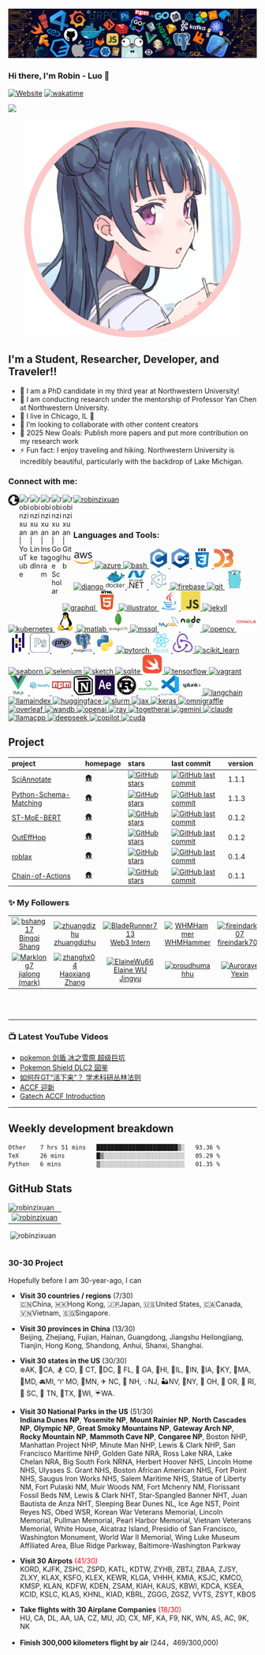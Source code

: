 
<p align="center"><img src="assert/header_.png" /></p>

### Hi there, I'm Robin - Luo 👋 

[![Website](https://img.shields.io/website?label=robinzixuan.com&style=for-the-badge&url=https%3A%2F%2Fcodestackr.com)](https://hluo76.github.io/robin.github.io/)
[![wakatime](https://wakatime.com/badge/user/5d89be5e-117e-4882-805a-5aedd1abcb86/project/0617f7fd-c528-4ef5-bd2e-56df133b971c.svg)](https://wakatime.com/badge/user/5d89be5e-117e-4882-805a-5aedd1abcb86/project/0617f7fd-c528-4ef5-bd2e-56df133b971c)

<img src="https://count.getloli.com/get/@:robinzixuan?theme=moebooru" />




<p align="center"><img src="assert/oqaazcctup1.jpeg" alt="robinzixuan" /></p>



## I'm a Student, Researcher, Developer, and Traveler!!

- 🔭 I am a PhD candidate in my third year at Northwestern University!
- 🤖 I am conducting research under the mentorship of Professor Yan Chen at Northwestern University.
- 🌱 I live in Chicago, IL 🤣
- 👯 I’m looking to collaborate with other content creators
- 🥅 2025 New Goals: Publish more papers and put more contribution on my research work
- ⚡ Fun fact: I enjoy traveling and hiking. Northwestern University is incredibly beautiful, particularly with the backdrop of Lake Michigan.




### Connect with me:

[<img align="left" alt="robinzixuan.com" width="22px" src="https://raw.githubusercontent.com/iconic/open-iconic/master/svg/globe.svg" />][website]
[<img align="left" alt="robinzixuan | YouTube" width="22px" src="https://cdn.jsdelivr.net/npm/simple-icons@v3/icons/youtube.svg" />][youtube]


[<img align="left" alt="robinzixuan | LinkedIn" width="22px" src="https://cdn.jsdelivr.net/npm/simple-icons@v3/icons/linkedin.svg" />][linkedin]
[<img align="left" alt="robinzixuan | Instagram" width="22px" src="https://cdn.jsdelivr.net/npm/simple-icons@v3/icons/instagram.svg" />][instagram]
[<img align="left" alt="robinzixuan | Google Scholar" width="22px" src="https://cdn.jsdelivr.net/npm/simple-icons@v3/icons/googlescholar.svg" />][googlescholar]


[<img align="left" alt="robinzixuan | Github" width="22px" src="https://cdn.jsdelivr.net/npm/simple-icons@v3/icons/github.svg" />][webdevplaylist]
<a href="https://twitter.com/robinzixuan" target="blank"><img align="center" src="https://raw.githubusercontent.com/rahuldkjain/github-profile-readme-generator/master/src/images/icons/Social/twitter.svg" alt="robinzixuan" height="30" width="40" /></a>

<br />

### Languages and Tools:
<p align="left"> <a href="https://aws.amazon.com" target="_blank" rel="noreferrer"> <img src="https://raw.githubusercontent.com/devicons/devicon/master/icons/amazonwebservices/amazonwebservices-original-wordmark.svg" alt="aws" width="40" height="40"/> </a> <a href="https://azure.microsoft.com/en-in/" target="_blank" rel="noreferrer"> <img src="https://www.vectorlogo.zone/logos/microsoft_azure/microsoft_azure-icon.svg" alt="azure" width="40" height="40"/> </a> <a href="https://www.gnu.org/software/bash/" target="_blank" rel="noreferrer"> <img src="https://www.vectorlogo.zone/logos/gnu_bash/gnu_bash-icon.svg" alt="bash" width="40" height="40"/> </a> <a href="https://www.cprogramming.com/" target="_blank" rel="noreferrer"> <img src="https://raw.githubusercontent.com/devicons/devicon/master/icons/c/c-original.svg" alt="c" width="40" height="40"/> </a> <a href="https://www.w3schools.com/cpp/" target="_blank" rel="noreferrer"> <img src="https://raw.githubusercontent.com/devicons/devicon/master/icons/cplusplus/cplusplus-original.svg" alt="cplusplus" width="40" height="40"/> </a> <a href="https://www.w3schools.com/css/" target="_blank" rel="noreferrer"> <img src="https://raw.githubusercontent.com/devicons/devicon/master/icons/css3/css3-original-wordmark.svg" alt="css3" width="40" height="40"/> </a> <a href="https://d3js.org/" target="_blank" rel="noreferrer"> <img src="https://raw.githubusercontent.com/devicons/devicon/master/icons/d3js/d3js-original.svg" alt="d3js" width="40" height="40"/> </a> <a href="https://www.djangoproject.com/" target="_blank" rel="noreferrer"> <img src="https://cdn.worldvectorlogo.com/logos/django.svg" alt="django" width="40" height="40"/> </a> <a href="https://www.docker.com/" target="_blank" rel="noreferrer"> <img src="https://raw.githubusercontent.com/devicons/devicon/master/icons/docker/docker-original-wordmark.svg" alt="docker" width="40" height="40"/> </a> <a href="https://dotnet.microsoft.com/" target="_blank" rel="noreferrer"> <img src="https://raw.githubusercontent.com/devicons/devicon/master/icons/dot-net/dot-net-original-wordmark.svg" alt="dotnet" width="40" height="40"/> </a> <a href="https://www.electronjs.org" target="_blank" rel="noreferrer"> <img src="https://raw.githubusercontent.com/devicons/devicon/master/icons/electron/electron-original.svg" alt="electron" width="40" height="40"/> </a> <a href="https://firebase.google.com/" target="_blank" rel="noreferrer"> <img src="https://www.vectorlogo.zone/logos/firebase/firebase-icon.svg" alt="firebase" width="40" height="40"/> </a> <a href="https://git-scm.com/" target="_blank" rel="noreferrer"> <img src="https://www.vectorlogo.zone/logos/git-scm/git-scm-icon.svg" alt="git" width="40" height="40"/> </a> <a href="https://golang.org" target="_blank" rel="noreferrer"> <img src="https://raw.githubusercontent.com/devicons/devicon/master/icons/go/go-original.svg" alt="go" width="40" height="40"/> </a> <a href="https://graphql.org" target="_blank" rel="noreferrer"> <img src="https://www.vectorlogo.zone/logos/graphql/graphql-icon.svg" alt="graphql" width="40" height="40"/> </a> <a href="https://www.w3.org/html/" target="_blank" rel="noreferrer"> <img src="https://raw.githubusercontent.com/devicons/devicon/master/icons/html5/html5-original-wordmark.svg" alt="html5" width="40" height="40"/> </a> <a href="https://www.adobe.com/in/products/illustrator.html" target="_blank" rel="noreferrer"> <img src="https://www.vectorlogo.zone/logos/adobe_illustrator/adobe_illustrator-icon.svg" alt="illustrator" width="40" height="40"/> </a> <a href="https://www.java.com" target="_blank" rel="noreferrer"> <img src="https://raw.githubusercontent.com/devicons/devicon/master/icons/java/java-original.svg" alt="java" width="40" height="40"/> </a> <a href="https://developer.mozilla.org/en-US/docs/Web/JavaScript" target="_blank" rel="noreferrer"> <img src="https://raw.githubusercontent.com/devicons/devicon/master/icons/javascript/javascript-original.svg" alt="javascript" width="40" height="40"/> </a> <a href="https://jekyllrb.com/" target="_blank" rel="noreferrer"> <img src="https://www.vectorlogo.zone/logos/jekyllrb/jekyllrb-icon.svg" alt="jekyll" width="40" height="40"/> </a> <a href="https://kubernetes.io" target="_blank" rel="noreferrer"> <img src="https://www.vectorlogo.zone/logos/kubernetes/kubernetes-icon.svg" alt="kubernetes" width="40" height="40"/> </a> <a href="https://www.linux.org/" target="_blank" rel="noreferrer"> <img src="https://raw.githubusercontent.com/devicons/devicon/master/icons/linux/linux-original.svg" alt="linux" width="40" height="40"/> </a> <a href="https://www.mathworks.com/" target="_blank" rel="noreferrer"> <img src="https://upload.wikimedia.org/wikipedia/commons/2/21/Matlab_Logo.png" alt="matlab" width="40" height="40"/> </a> <a href="https://www.mongodb.com/" target="_blank" rel="noreferrer"> <img src="https://raw.githubusercontent.com/devicons/devicon/master/icons/mongodb/mongodb-original-wordmark.svg" alt="mongodb" width="40" height="40"/> </a> <a href="https://www.microsoft.com/en-us/sql-server" target="_blank" rel="noreferrer"> <img src="https://www.svgrepo.com/show/303229/microsoft-sql-server-logo.svg" alt="mssql" width="40" height="40"/> </a> <a href="https://www.mysql.com/" target="_blank" rel="noreferrer"> <img src="https://raw.githubusercontent.com/devicons/devicon/master/icons/mysql/mysql-original-wordmark.svg" alt="mysql" width="40" height="40"/> </a> <a href="https://nodejs.org" target="_blank" rel="noreferrer"> <img src="https://raw.githubusercontent.com/devicons/devicon/master/icons/nodejs/nodejs-original-wordmark.svg" alt="nodejs" width="40" height="40"/> </a> <a href="https://opencv.org/" target="_blank" rel="noreferrer"> <img src="https://www.vectorlogo.zone/logos/opencv/opencv-icon.svg" alt="opencv" width="40" height="40"/> </a> <a href="https://www.oracle.com/" target="_blank" rel="noreferrer"> <img src="https://raw.githubusercontent.com/devicons/devicon/master/icons/oracle/oracle-original.svg" alt="oracle" width="40" height="40"/> </a> <a href="https://pandas.pydata.org/" target="_blank" rel="noreferrer"> <img src="https://raw.githubusercontent.com/devicons/devicon/2ae2a900d2f041da66e950e4d48052658d850630/icons/pandas/pandas-original.svg" alt="pandas" width="40" height="40"/> </a> <a href="https://www.photoshop.com/en" target="_blank" rel="noreferrer"> <img src="https://raw.githubusercontent.com/devicons/devicon/master/icons/photoshop/photoshop-line.svg" alt="photoshop" width="40" height="40"/> </a> <a href="https://www.php.net" target="_blank" rel="noreferrer"> <img src="https://raw.githubusercontent.com/devicons/devicon/master/icons/php/php-original.svg" alt="php" width="40" height="40"/> </a> <a href="https://www.postgresql.org" target="_blank" rel="noreferrer"> <img src="https://raw.githubusercontent.com/devicons/devicon/master/icons/postgresql/postgresql-original-wordmark.svg" alt="postgresql" width="40" height="40"/> </a> <a href="https://www.python.org" target="_blank" rel="noreferrer"> <img src="https://raw.githubusercontent.com/devicons/devicon/master/icons/python/python-original.svg" alt="python" width="40" height="40"/> </a> <a href="https://pytorch.org/" target="_blank" rel="noreferrer"> <img src="https://www.vectorlogo.zone/logos/pytorch/pytorch-icon.svg" alt="pytorch" width="40" height="40"/> </a> <a href="https://reactjs.org/" target="_blank" rel="noreferrer"> <img src="https://raw.githubusercontent.com/devicons/devicon/master/icons/react/react-original-wordmark.svg" alt="react" width="40" height="40"/> </a>  <a href="https://redux.js.org" target="_blank" rel="noreferrer"> <img src="https://raw.githubusercontent.com/devicons/devicon/master/icons/redux/redux-original.svg" alt="redux" width="40" height="40"/> </a>  <a href="https://scikit-learn.org/" target="_blank" rel="noreferrer"> <img src="https://upload.wikimedia.org/wikipedia/commons/0/05/Scikit_learn_logo_small.svg" alt="scikit_learn" width="40" height="40"/> </a> <a href="https://seaborn.pydata.org/" target="_blank" rel="noreferrer"> <img src="https://seaborn.pydata.org/_images/logo-mark-lightbg.svg" alt="seaborn" width="40" height="40"/> </a> <a href="https://www.selenium.dev" target="_blank" rel="noreferrer"> <img src="https://raw.githubusercontent.com/detain/svg-logos/780f25886640cef088af994181646db2f6b1a3f8/svg/selenium-logo.svg" alt="selenium" width="40" height="40"/> </a> <a href="https://www.sketch.com/" target="_blank" rel="noreferrer"> <img src="https://www.vectorlogo.zone/logos/sketchapp/sketchapp-icon.svg" alt="sketch" width="40" height="40"/> </a> <a href="https://www.sqlite.org/" target="_blank" rel="noreferrer"> <img src="https://www.vectorlogo.zone/logos/sqlite/sqlite-icon.svg" alt="sqlite" width="40" height="40"/> </a> <a href="https://developer.apple.com/swift/" target="_blank" rel="noreferrer"> <img src="https://raw.githubusercontent.com/devicons/devicon/master/icons/swift/swift-original.svg" alt="swift" width="40" height="40"/> </a> <a href="https://www.tensorflow.org" target="_blank" rel="noreferrer"> <img src="https://www.vectorlogo.zone/logos/tensorflow/tensorflow-icon.svg" alt="tensorflow" width="40" height="40"/> </a> <a href="https://www.vagrantup.com/" target="_blank" rel="noreferrer"> <img src="https://www.vectorlogo.zone/logos/vagrantup/vagrantup-icon.svg" alt="vagrant" width="40" height="40"/> </a> <a href="https://vuejs.org/" target="_blank" rel="noreferrer"> <img src="https://raw.githubusercontent.com/devicons/devicon/master/icons/vuejs/vuejs-original-wordmark.svg" alt="vuejs" width="40" height="40"/> </a> <a href="https://vuepress.vuejs.org/" target="_blank" rel="noreferrer"> </a>  
<a href="https://numpy.org/" target="_blank" rel="noreferrer"> <img src="https://github.com/devicons/devicon/blob/master/icons/numpy/numpy-plain-wordmark.svg" alt="numpy" width="40" height="40"/> </a> <a href="https://www.npmjs.com/" target="_blank" rel="noreferrer"> <img src="https://github.com/devicons/devicon/blob/master/icons/npm/npm-original-wordmark.svg" alt="npm" width="40" height="40"/> </a> <a href="https://www.notion.so/" target="_blank" rel="noreferrer"> <img src="https://github.com/devicons/devicon/blob/master/icons/notion/notion-plain.svg" alt="notion" width="40" height="40"/> </a><a href="https://www.adobe.com/products/aftereffects.html" target="_blank" rel="noreferrer"> <img src="https://github.com/devicons/devicon/blob/master/icons/aftereffects/aftereffects-plain.svg" alt="ae" width="40" height="40"/> </a><a href="https://www.rust-lang.org/" target="_blank" rel="noreferrer"> <img src="https://github.com/devicons/devicon/blob/master/icons/rust/rust-original.svg" alt="rust" width="40" height="40"/> </a><a href="https://www.anaconda.com/" target="_blank" rel="noreferrer"> <img src="https://github.com/devicons/devicon/blob/master/icons/anaconda/anaconda-original-wordmark.svg" alt="conda" width="40" height="40"/> </a><a href="https://code.visualstudio.com/" target="_blank" rel="noreferrer"> <img src="https://github.com/devicons/devicon/blob/master/icons/vscode/vscode-original-wordmark.svg" alt="vscode" width="40" height="40"/> </a><a href="https://www.splunk.com/" target="_blank" rel="noreferrer"> <img src="https://github.com/devicons/devicon/blob/master/icons/splunk/splunk-original-wordmark.svg" alt="splunk" width="40" height="40"/> </a><a href="https://www.langchain.com/" target="_blank" rel="noreferrer"> <img src="https://assets.streamlinehq.com/image/private/w_300,h_300,ar_1/f_auto/v1/icons/logos/langchain-ipuhh4qo1jz5ssl4x0g2a.png/langchain-dp1uxj2zn3752pntqnpfu2.png?_a=DATAdtRiZAA0" alt="langchain" width="40" height="40"/> </a><a href="https://www.llamaindex.ai/" target="_blank" rel="noreferrer"> <img src="https://encrypted-tbn0.gstatic.com/images?q=tbn:ANd9GcStMP8S3VbNCqOQd7QQQcbvC_FLa1HlftCiJw&s" alt="llamaindex" width="40" height="40"/> </a><a href="https://huggingface.co/" target="_blank" rel="noreferrer"> <img src="https://huggingface.co/datasets/huggingface/brand-assets/resolve/main/hf-logo.png" alt="huggingface" width="40" height="40"/> </a><a href="https://slurm.schedmd.com/documentation.html" target="_blank" rel="noreferrer"> <img src="https://encrypted-tbn0.gstatic.com/images?q=tbn:ANd9GcQsrtIhdxBaxnRfrCRiMDpfH3SoSeE05jZKhw&s" alt="slurm" width="40" height="40"/> </a><a href="https://docs.jax.dev/en/latest/quickstart.html" target="_blank" rel="noreferrer"> <img src="https://encrypted-tbn0.gstatic.com/images?q=tbn:ANd9GcR6WUup2ibLUhnQMybPXlT0VCjyt4lV8-MmPA&s" alt="jax" width="40" height="40"/> </a><a href="https://keras.io/" target="_blank" rel="noreferrer"> <img src="https://upload.wikimedia.org/wikipedia/commons/thumb/a/ae/Keras_logo.svg/1200px-Keras_logo.svg.png" alt="keras" width="40" height="40"/> </a><a href="https://www.omnigroup.com/omnigraffle" target="_blank" rel="noreferrer"> <img src="https://cdn.jim-nielsen.com/macos/512/omnigraffle-7-2022-10-17.png?rf=1024" alt="omnigraffle" width="40" height="40"/> </a><a href="https://www.overleaf.com/" target="_blank" rel="noreferrer"> <img src="https://encrypted-tbn0.gstatic.com/images?q=tbn:ANd9GcSPFhgJOF_8d_BLyF7ETwnsUBN8lnFhEWRidg&s" alt="overleaf" width="40" height="40"/> </a><a href="https://wandb.ai/site" target="_blank" rel="noreferrer"> <img src="https://encrypted-tbn0.gstatic.com/images?q=tbn:ANd9GcQ3ydC2vwRLIMf4wGyzmiNqjjIgeFwm5SggbA&s" alt="wandb" width="40" height="40"/> </a><a href="https://openai.com/" target="_blank" rel="noreferrer"> <img src="https://encrypted-tbn0.gstatic.com/images?q=tbn:ANd9GcQd5oKbQ-jCGyOVbS5oz88SM571sKiZ80hEDA&s" alt="openai" width="40" height="40"/> </a><a href="https://www.ray.io/" target="_blank" rel="noreferrer"> <img src="https://avatars.githubusercontent.com/u/22125274?s=280&v=4" alt="ray" width="40" height="40"/> </a><a href="https://www.together.ai/" target="_blank" rel="noreferrer"> <img src="https://encrypted-tbn0.gstatic.com/images?q=tbn:ANd9GcQUSBK7uwdogjRvR-tHQEQDLkRo_inEUko2NQ&s" alt="togetherai" width="40" height="40"/> </a><a href="https://gemini.google.com/app" target="_blank" rel="noreferrer"> <img src="https://camo.githubusercontent.com/77ba4ba362fc39151379e4e7691125c8bb130eb2ade811ce9f76d4d5236c6847/68747470733a2f2f75706c6f61642e77696b696d656469612e6f72672f77696b6970656469612f636f6d6d6f6e732f7468756d622f662f66302f476f6f676c655f426172645f6c6f676f2e7376672f3132303070782d476f6f676c655f426172645f6c6f676f2e7376672e706e67" alt="gemini" width="40" height="40"/> </a><a href="https://claude.ai/" target="_blank" rel="noreferrer"> <img src="https://play-lh.googleusercontent.com/4S1nfdKsH_1tJodkHrBHimqlCTE6qx6z22zpMyPaMc_Rlr1EdSFDI1I6UEVMnokG5zI=w240-h480-rw" alt="claude" width="40" height="40"/> </a><a href="https://github.com/ggml-org/llama.cpp" target="_blank" rel="noreferrer"> <img src="https://user-images.githubusercontent.com/90992099/225522866-80486e7e-bb16-42c1-b403-9d919189ae19.png" alt="llamacpp" width="40" height="40"/> </a><a href="https://www.deepseek.com/" target="_blank" rel="noreferrer"> <img src="https://encrypted-tbn0.gstatic.com/images?q=tbn:ANd9GcTqKHD28rGat3WVaqRkRDgIL-SHgOTHB6MrNg&s" alt="deepseek" width="40" height="40"/> </a><a href="https://github.com/features/copilot" target="_blank" rel="noreferrer"> <img src="https://encrypted-tbn0.gstatic.com/images?q=tbn:ANd9GcRhJedbIq_sak5t6NzY9sVyvYUDV8haKtqd3g&s" alt="copilot" width="40" height="40"/> </a><a href="https://developer.nvidia.com/cuda-toolkit" target="_blank" rel="noreferrer"> <img src="https://miro.medium.com/v2/resize:fit:394/1*Z_vXwV0SPudOAdlZnoAkWA.png" alt="cuda" width="40" height="40"/> </a></p>


## Project
project | homepage | stars | last commit | version 
:--- | --- | :--- | :--- |  :--- 
[SciAnnotate](https://github.com/dreamyang-liu/SciAnnotate) | [🛖](https://github.com/dreamyang-liu/SciAnnotate) | [![GitHub stars](https://img.shields.io/github/stars/dreamyang-liu/SciAnnotate?style=flat)](https://github.com/dreamyang-liu/SciAnnotate/stargazers) | [![GitHub last commit](https://img.shields.io/github/last-commit/dreamyang-liu/SciAnnotate?style=flat&label=last)](https://github.com/dreamyang-liu/SciAnnotate/commits) | 1.1.1|
[Python-Schema-Matching](https://github.com/fireindark707/Python-Schema-Matching) | [🛖](https://github.com/fireindark707/Python-Schema-Matching) | [![GitHub stars](https://img.shields.io/github/stars/fireindark707/Python-Schema-Matching?style=flat)](https://github.com/fireindark707/Python-Schema-Matching/stargazers) | [![GitHub last commit](https://img.shields.io/github/last-commit/fireindark707/Python-Schema-Matching?style=flat&label=last)](https://github.com/fireindark707/Python-Schema-Matching/commits) | 1.1.3 |
[ST-MoE-BERT](https://github.com/he-h/ST-MoE-BERT) | [🛖](https://github.com/he-h/ST-MoE-BERT) | [![GitHub stars](https://img.shields.io/github/stars/he-h/ST-MoE-BERT?style=flat)](https://github.com/he-h/ST-MoE-BERT/stargazers) | [![GitHub last commit](https://img.shields.io/github/last-commit/he-h/ST-MoE-BERT?style=flat&label=last)](https://github.com/he-h/ST-MoE-BERT/commits) | 0.1.2 |
[OutEffHop](https://github.com/MAGICS-LAB/OutEffHop) | [🛖](https://github.com/MAGICS-LAB/OutEffHop) | [![GitHub stars](https://img.shields.io/github/stars/MAGICS-LAB/OutEffHop?style=flat)](https://github.com/MAGICS-LAB/OutEffHop/stargazers) | [![GitHub last commit](https://img.shields.io/github/last-commit/MAGICS-LAB/OutEffHop?style=flat&label=last)](https://github.com/MAGICS-LAB/OutEffHop/commits) | 0.1.2 |
[roblax](https://github.com/michaelyeah7/roblax) | [🛖](https://github.com/michaelyeah7/roblax) | [![GitHub stars](https://img.shields.io/github/stars/michaelyeah7/roblax?style=flat)](https://github.com/michaelyeah7/roblax/stargazers) | [![GitHub last commit](https://img.shields.io/github/last-commit/michaelyeah7/roblax?style=flat&label=last)](https://github.com/michaelyeah7/roblax/commits) | 0.1.4 |
[Chain-of-Actions](https://github.com/MAGICS-LAB/Chain-of-Actions)| [🛖](https://github.com/MAGICS-LAB/Chain-of-Actions) | [![GitHub stars](https://img.shields.io/github/stars/MAGICS-LAB/Chain-of-Actions?style=flat&label=last)](https://github.com/MAGICS-LAB/Chain-of-Actions/stargazers) | [![GitHub last commit](https://img.shields.io/github/last-commit/MAGICS-LAB/Chain-of-Actions?style=flat&label=last)](https://github.com/MAGICS-LAB/Chain-of-Actions/commits) | 0.1.1 |


### :sparkles: My Followers
<!--START_SECTION:top-followers-->
<table>
  <tr>
    <td align="center">
      <a href="https://github.com/bshang17">
        <img src="https://avatars2.githubusercontent.com/u/35326344" width="100px;" alt="bshang17"/>
      </a>
      <br />
      <a href="https://github.com/bshang17">Bingqi Shang</a>
    </td>
    <td align="center">
      <a href="https://github.com/zhuangdizhu">
        <img src="https://avatars2.githubusercontent.com/u/10665751" width="100px;" alt="zhuangdizhu"/>
      </a>
      <br />
      <a href="https://github.com/zhuangdizhu">zhuangdizhu</a>
    </td>
    <td align="center">
      <a href="https://github.com/BladeRunner713">
        <img src="https://avatars2.githubusercontent.com/u/9507828" width="100px;" alt="BladeRunner713"/>
      </a>
      <br />
      <a href="https://github.com/BladeRunner713">Web3 Intern</a>
    </td>
    <td align="center">
      <a href="https://github.com/WHMHammer">
        <img src="https://avatars2.githubusercontent.com/u/35433952" width="100px;" alt="WHMHammer"/>
      </a>
      <br />
      <a href="https://github.com/WHMHammer">WHMHammer</a>
    </td>
    <td align="center">
      <a href="https://github.com/fireindark707">
        <img src="https://avatars2.githubusercontent.com/u/30530581" width="100px;" alt="fireindark707"/>
      </a>
      <br />
      <a href="https://github.com/fireindark707">fireindark707</a>
    </td>
    <td align="center">
      <a href="https://github.com/ruiyangqin2016">
        <img src="https://avatars2.githubusercontent.com/u/35632188" width="100px;" alt="ruiyangqin2016"/>
      </a>
      <br />
      <a href="https://github.com/ruiyangqin2016">Ruiyang Qin</a>
    </td>
    <td align="center">
      <a href="https://github.com/linghuix">
        <img src="https://avatars2.githubusercontent.com/u/31810858" width="100px;" alt="linghuix"/>
      </a>
      <br />
      <a href="https://github.com/linghuix">Jerry X</a>
    </td>
  </tr>
  <tr>
    <td align="center">
      <a href="https://github.com/Marklong7">
        <img src="https://avatars2.githubusercontent.com/u/97990588" width="100px;" alt="Marklong7"/>
      </a>
      <br />
      <a href="https://github.com/Marklong7">jialong (mark)</a>
    </td>
    <td align="center">
      <a href="https://github.com/zhanghx04">
        <img src="https://avatars2.githubusercontent.com/u/23461954" width="100px;" alt="zhanghx04"/>
      </a>
      <br />
      <a href="https://github.com/zhanghx04">Haoxiang Zhang</a>
    </td>
    <td align="center">
      <a href="https://github.com/ElaineWu66">
        <img src="https://avatars2.githubusercontent.com/u/71010461" width="100px;" alt="ElaineWu66"/>
      </a>
      <br />
      <a href="https://github.com/ElaineWu66">Elaine WU Jingyu</a>
    </td>
    <td align="center">
      <a href="https://github.com/proudhuma">
        <img src="https://avatars2.githubusercontent.com/u/26041129" width="100px;" alt="proudhuma"/>
      </a>
      <br />
      <a href="https://github.com/proudhuma">hhu</a>
    </td>
    <td align="center">
      <a href="https://github.com/Auroraye">
        <img src="https://avatars2.githubusercontent.com/u/28421394" width="100px;" alt="Auroraye"/>
      </a>
      <br />
      <a href="https://github.com/Auroraye">Yexin </a>
    </td>
    <td align="center">
      <a href="https://github.com/he-h">
        <img src="https://avatars2.githubusercontent.com/u/43588065" width="100px;" alt="he-h"/>
      </a>
      <br />
      <a href="https://github.com/he-h">Haoyu He</a>
    </td>
    <td align="center">
      <a href="https://github.com/CaMi1le">
        <img src="https://avatars2.githubusercontent.com/u/55053441" width="100px;" alt="CaMi1le"/>
      </a>
      <br />
      <a href="https://github.com/CaMi1le">CaMi1le</a>
    </td>
  </tr>
</table>
<!--END_SECTION:top-followers-->



<br />
<br />

---

### 📺 Latest YouTube Videos

<!-- YOUTUBE:START -->
- [pokemon 剑盾 冰之雪原 超级巨坑](https://www.youtube.com/watch?v=GiLNad7ZnZs)
- [Pokemon Shield DLC2 図鉴](https://www.youtube.com/watch?v=jwzX9h6wwwU)
- [如何在GT“活下来”？  学术科研丛林法则](https://www.youtube.com/watch?v=-nsZfbKDXf4)
- [ACCF 迎新](https://www.youtube.com/watch?v=4MvZEMnfi8g)
- [Gatech ACCF Introduction](https://www.youtube.com/watch?v=6pvNFmADnK0)
<!-- YOUTUBE:END -->


---

## Weekly development breakdown
  
<!--START_SECTION:waka-->

```txt
Other    7 hrs 51 mins   ███████████████████████▒░   93.36 %
TeX      26 mins         █▒░░░░░░░░░░░░░░░░░░░░░░░   05.29 %
Python   6 mins          ▒░░░░░░░░░░░░░░░░░░░░░░░░   01.35 %
```

<!--END_SECTION:waka-->


  

## GitHub Stats
  
 





  <table><tbody><tr style="border: none !important;">

  <p><img align="left" src="https://github-readme-stats.vercel.app/api/top-langs?username=robinzixuan&show_icons=true&locale=en&layout=compact&hide=html,jupyter%20notebook,css&size_weight=0.5&count_weight=0.5" alt="robinzixuan" /></p>

  <td style="border: none !important;"><span><a href="https://github.com/ryo-ma/github-profile-trophy"><img src="https://github-profile-trophy.vercel.app/?username=robinzixuan&theme=radical" alt="robinzixuan" /></a></span></td>

  </tr></tbody></table>
  <table><tbody><tr style="border: none !important;">

  <p>&nbsp;<img align="center" src="https://github-readme-stats.vercel.app/api?username=robinzixuan&show_icons=true&locale=en" alt="robinzixuan" /></p>


    

  </tr></tbody></table>
  






[website]: https://hluo76.github.io/robin.github.io/
[twitter]: https://twitter.com/RobinZixuan
[youtube]: https://www.youtube.com/channel/UC9HneNVKAQRPf5Dkl6qs2-Q
[instagram]: https://www.instagram.com/robinzixuan1997/
[linkedin]: https://www.linkedin.com/in/robinluo-18gatech/
[webdevplaylist]: https://github.com/robinzixuan
[googlescholar]: https://scholar.google.com/citations?user=MzH7kAcAAAAJ&hl=en

### 30-30 Project
<h></h>
<p>Hopefully before I am 30-year-ago, I can</p>
<ul>
<li><p><b>Visit 30 countries / regions</b> (7/30)<br />
🇨🇳China, 🇭🇰Hong Kong, 🇯🇵Japan,  🇺🇸United States, 🇨🇦Canada, 🇻🇳Vietnam, 🇸🇬Singapore.<br />
</p>
</li>
<li><p><b>Visit 30 provinces in China</b> (13/30)</font><br />
Beijing, Zhejiang, Fujian, Hainan, Guangdong, Jiangshu
Heilongjiang, Tianjin, Hong Kong, Shandong, Anhui, Shanxi,
Shanghai.</p>
</li>
<li><p><b>Visit 30 states in the US</b> (30/30)<br />
❄️AK, 🌉CA, 🏂 CO, 📃 CT, 🐼DC, 🍊 FL, 🍑 GA, 🌋HI, 💨IL, 🏁IN, 🚜IA, 🏇KY, 🔮MA, 🐢MD,  🚘MI, ♈ MO, 🌟MN, ✈ NC, 🐍 NH, 💡NJ, 🏜️NV, 🗽NY, 🏈 OH, 🌹 OR, 🌊 RI,  🌴 SC,  🎸 TN, 🗼TX, 🍺WI, ☔WA.</p>
</li>
<li><p><b>Visit 30 National Parks in the US</b> (51/30)<br />
    <b>Indiana Dunes NP</b>, <b>Yosemite NP</b>, <b>Mount Rainier NP</b>, <b>North Cascades NP</b>, <b>Olympic NP</b>, <b>Great Smoky Mountains NP</b>, <b>Gateway Arch NP</b>, <b>Rocky Mountain NP</b>, <b>Mammoth Cave NP</b>, <b>Congaree NP</b>, Boston NHP, Manhattan Project NHP,  Minute Man NHP,  Lewis & Clark NHP, San Francisco Maritime NHP, Golden Gate NRA, Ross Lake NRA, Lake Chelan NRA, Big South Fork NRNA, Herbert Hoover NHS, Lincoln Home NHS, Ulysses S. Grant NHS,  Boston African American NHS, Fort Point NHS, Saugus Iron Works NHS, Salem Maritime NHS, Statue of Liberty NM, Fort Pulaski NM, Muir Woods NM, Fort Mchenry NM, Florissant Fossil Beds NM, Lewis & Clark NHT, Star-Spangled Banner NHT, Juan Bautista de Anza NHT,  Sleeping Bear Dunes NL, Ice Age NST, Point Reyes NS, Obed WSR, Korean War Veterans Memorial, Lincoln Memorial, Pullman Memorial, Pearl Harbor Memorial,  Vietnam Veterans Memorial, White House,   Alcatraz Island, Presidio of San Francisco, Washington Monument, World War II Memorial,
    Wing Luke Museum Affiliated Area,  Blue Ridge Parkway, Baltimore-Washington Parkway </p>
    </li>
<li><p><b>Visit 30 Airpots</b> <span style="color:red">(41/30)</span><br />
KORD, KJFK, ZSHC, ZSPD, KATL, KDTW, ZYHB, ZBTJ, ZBAA, ZJSY, ZLXY, KLAX, KSFO, KLEX, KEWR, KLGA, VHHH, KMIA, KSJC, KMCO, KMSP, KLAN, KDFW, KDEN, ZSAM, KIAH, KAUS, KBWI, KDCA, KSEA, KCID, KSLC, KLAS, KHNL, KIAD, KBRL, ZGGG, ZGSZ, VVTS, ZSYT, KBOS  </p>
</li>
<li><p><b>Take flights with 30 Airplane Companies</b> <font color=red>(18/30)</font><br />
HU, CA, DL, AA, UA, CZ, MU, JD, CX, MF, KA, F9, NK, WN, AS, AC, 9K, NK </p>
</li>
<li><p><b>Finish 300,000 kilometers flight by air</b> (244，469/300,000)</p>


